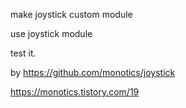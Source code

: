make joystick custom module

use joystick module

test it.


by https://github.com/monotics/joystick

https://monotics.tistory.com/19
